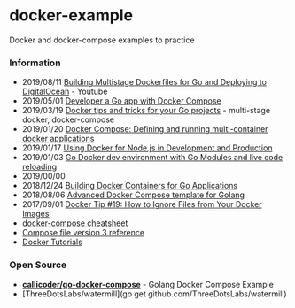 # docker-example

Docker and docker-compose examples to practice

### Information
- 2019/08/11 [Building Multistage Dockerfiles for Go and Deploying to DigitalOcean](https://www.youtube.com/watch?v=LOuFYTYVmIg) - Youtube
- 2019/05/01 [Developer a Go app with Docker Compose](https://www.firehydrant.io/blog/developer-a-go-app-with-docker-compose/)
- 2019/03/19 [Docker tips and tricks for your Go projects](https://marcofranssen.nl/docker-tips-and-tricks-for-your-go-projects/) - multi-stage docker, docker-compose
- 2019/01/20 [Docker Compose: Defining and running multi-container docker applications](https://www.callicoder.com/docker-compose-multi-container-orchestration-golang/)
- 2019/01/17 [Using Docker for Node.js in Development and Production](https://dev.to/alex_barashkov/using-docker-for-nodejs-in-development-and-production-3cgp)
- 2019/01/03 [Go Docker dev environment with Go Modules and live code reloading](https://threedots.tech/post/go-docker-dev-environment-with-go-modules-and-live-code-reloading/)
- 2019/00/00
- 2018/12/24 [Building Docker Containers for Go Applications](https://www.callicoder.com/docker-golang-image-container-example/)
- 2018/08/06 [Advanced Docker Compose template for Golang](https://medium.com/raidboss/advanced-docker-compose-template-for-golang-8dde3f5ed595)
- 2017/09/01 [Docker Tip #19: How to Ignore Files from Your Docker Images](https://nickjanetakis.com/blog/docker-tip-19-how-to-ignore-files-from-your-docker-images)
- [docker-compose cheatsheet](https://devhints.io/docker-compose)
- [Compose file version 3 reference](https://docs.docker.com/compose/compose-file/)
- [Docker Tutorials](https://tecadmin.net/tutorial/docker/docker-tutorials/)


### Open Source
- [**callicoder/go-docker-compose**](https://github.com/callicoder/go-docker-compose) - Golang Docker Compose Example
- [ThreeDotsLabs/watermill](go get github.com/ThreeDotsLabs/watermill)


